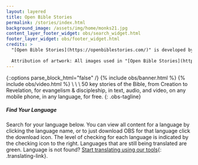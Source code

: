 ```yaml
---
layout: layered
title: Open Bible Stories
permalink: /stories/index.html
background_image: /assets/img/home/monks21.jpg
content_layer_footer_widget: obs/search_widget.html
footer_layer_widget: obs/footer_widget.html
credits: >
  "[Open Bible Stories](https://openbiblestories.com/)" is developed by [Distant Shores Media](https://distantshores.org/), [Wycliffe Associates](https://wycliffeassociates.org/), and the [Door43 World Missions Community](https://door43.org/) made available under a [Creative Commons Attribution-ShareAlike 4.0 International](https://creativecommons.org/licenses/by-sa/4.0/) license.
  
  Attribution of artwork: All images used in "[Open Bible Stories](https://openbiblestories.com/)" are a revision of "[Bible Images from Sweet Publishing](https://http://distantshores.org/resources/illustrations/sweet-publishing/)" (by [Sweet Publishing](http://www.sweetpublishing.com/) made available under a [Creative Commons Attribution-ShareAlike 3.0](http://creativecommons.org/licenses/by-sa/3.0) license) revised by [Distant Shores Media](https://distantshores.org/), [Wycliffe Associates](https://wycliffeassociates.org/), and the [Door43 World Missions Community](https://door43.org/) made available under a [Creative Commons Attribution-ShareAlike 4.0 International](https://creativecommons.org/licenses/by-sa/4.0/) license.
---
```

{::options parse_block_html="false" /}
{% include obs/banner.html %}
{% include obs/video.html %}
\\
\\
\\
50 key stories of the Bible, from Creation to Revelation, for evangelism & discipleship, in text, audio, and video, on any mobile phone, in any language, for free.
{: .obs-tagline}

##### Find Your Language

Search for your language below.  You can view all content for a language by clicking the language name, or to just download OBS for that language click the download icon.  The level of checking for each language is indicated by the checking icon to the right.  Languages that are still being translated are green.  Language is not found? [Start translating using our tools](https://door43.org/en/get-started){: .translating-link}.
